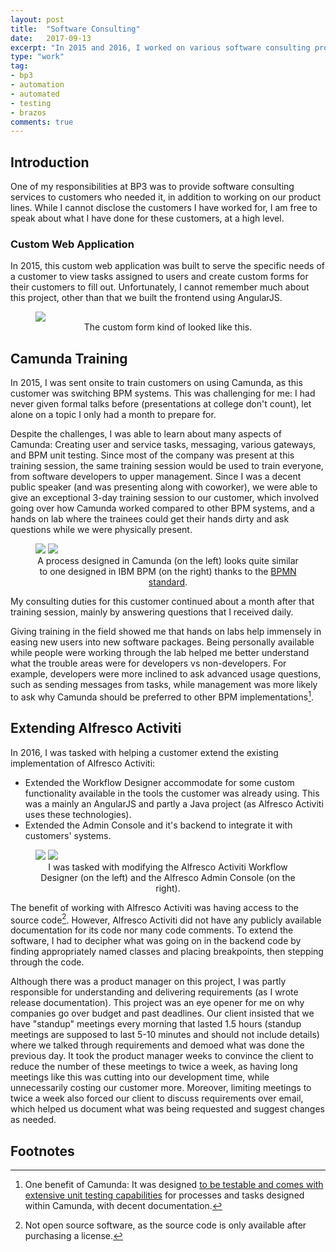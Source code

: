 ```yaml
---
layout: post
title:  "Software Consulting"
date:   2017-09-13
excerpt: "In 2015 and 2016, I worked on various software consulting projects that included implementing a custom web application solution, training customers on Camunda, and extending Alfresco Activiti."
type: "work"
tag:
- bp3
- automation
- automated
- testing
- brazos
comments: true
---
```

## Introduction
One of my responsibilities at BP3 was to provide software consulting services to customers who needed it, in addition to working on our product lines. While I cannot disclose the customers I have worked for, I am free to speak about what I have done for these customers, at a high level.

### Custom Web Application
In 2015, this custom web application was built to serve the specific needs of a customer to view tasks assigned to users and create custom forms for their customers to fill out. Unfortunately, I cannot remember much about this project, other than that we built the frontend using AngularJS.

<figure>
  <a href="https://i.stack.imgur.com/3Uxex.jpg"><img src="https://i.stack.imgur.com/3Uxex.jpg"></a>
  <center><figcaption>The custom form kind of looked like this.</figcaption></center>
</figure>

## Camunda Training
In 2015, I was sent onsite to train customers on using Camunda, as this customer was switching BPM systems. This was challenging for me: I had never given formal talks before (presentations at college don't count), let alone on a topic I only had a month to prepare for. 

Despite the challenges, I was able to learn about many aspects of Camunda: Creating user and service tasks, messaging, various gateways, and BPM unit testing. Since most of the company was present at this training session, the same training session would be used to train everyone, from software developers to upper management. Since I was a decent public speaker (and was presenting along with coworker), we were able to give an exceptional 3-day training session to our customer, which involved going over how Camunda worked compared to other BPM systems, and a hands on lab where the trainees could get their hands dirty and ask questions while we were physically present.

<figure class="half">
  <a href="http://www.bpm-guide.de/wp-content/uploads/2015/12/2015-12-14-Camunda-Modeler-016.png"><img src="http://www.bpm-guide.de/wp-content/uploads/2015/12/2015-12-14-Camunda-Modeler-016.png"></a>
  <a href="https://www.ibm.com/developerworks/bpm/library/techarticles/1306_venn/images/Process.jpg"><img src="https://www.ibm.com/developerworks/bpm/library/techarticles/1306_venn/images/Process.jpg"></a>
  <center><figcaption>A process designed in Camunda (on the left) looks quite similar to one designed in IBM BPM (on the right) thanks to the <a href="http://www.bpmn.org/">BPMN standard</a>.</figcaption></center>
</figure>

My consulting duties for this customer continued about a month after that training session, mainly by answering questions that I received daily.

Giving training in the field showed me that hands on labs help immensely in easing new users into new software packages. Being personally available while people were working through the lab helped me better understand what the trouble areas were for developers vs non-developers. For example, developers were more inclined to ask advanced usage questions, such as sending messages from tasks, while management was more likely to ask why Camunda should be preferred to other BPM implementations[^1].

## Extending Alfresco Activiti
In 2016, I was tasked with helping a customer extend the existing implementation of Alfresco Activiti:
* Extended the Workflow Designer accommodate for some custom functionality available in the tools the customer was already using. This was a mainly an AngularJS and partly a Java project (as Alfresco Activiti uses these technologies).
* Extended the Admin Console and it's backend to integrate it with customers' systems.

<figure class="half">
  <a href="https://www.alfresco.com/blogs/files/Screen-Shot-2014-06-19-at-14.29.29.png"><img src="https://www.alfresco.com/blogs/files/Screen-Shot-2014-06-19-at-14.29.29.png"></a>
  <a href="http://docs.alfresco.com/activiti/docs/admin-guide/1.4.0/images/endpoint-config.png"><img src="http://docs.alfresco.com/activiti/docs/admin-guide/1.4.0/images/endpoint-config.png"></a>
  <center><figcaption>I was tasked with modifying the Alfresco Activiti Workflow Designer (on the left) and the Alfresco Admin Console (on the right).</figcaption></center>
</figure>

The benefit of working with Alfresco Activiti was having access to the source code[^2]. However, Alfresco Activiti did not have any publicly available documentation for its code nor many code comments. To extend the software, I had to decipher what was going on in the backend code by finding appropriately named classes and placing breakpoints, then stepping through the code.

Although there was a product manager on this project, I was partly responsible for understanding and delivering requirements (as I wrote release documentation). This project was an eye opener for me on why companies go over budget and past deadlines. Our client insisted that we have "standup" meetings every morning that lasted 1.5 hours (standup meetings are supposed to last 5-10 minutes and should not include details) where we talked through requirements and demoed what was done the previous day. It took the product manager weeks to convince the client to reduce the number of these meetings to twice a week, as having long meetings like this was cutting into our development time, while unnecessarily costing our customer more. Moreover, limiting meetings to twice a week also forced our client to discuss requirements over email, which helped us document what was being requested and suggest changes as needed.

## Footnotes
[^1]: One benefit of Camunda: It was designed [to be testable and comes with extensive unit testing capabilities](https://docs.camunda.org/manual/7.5/user-guide/testing/) for processes and tasks designed within Camunda, with decent documentation.
[^2]: Not open source software, as the source code is only available after purchasing a license.
